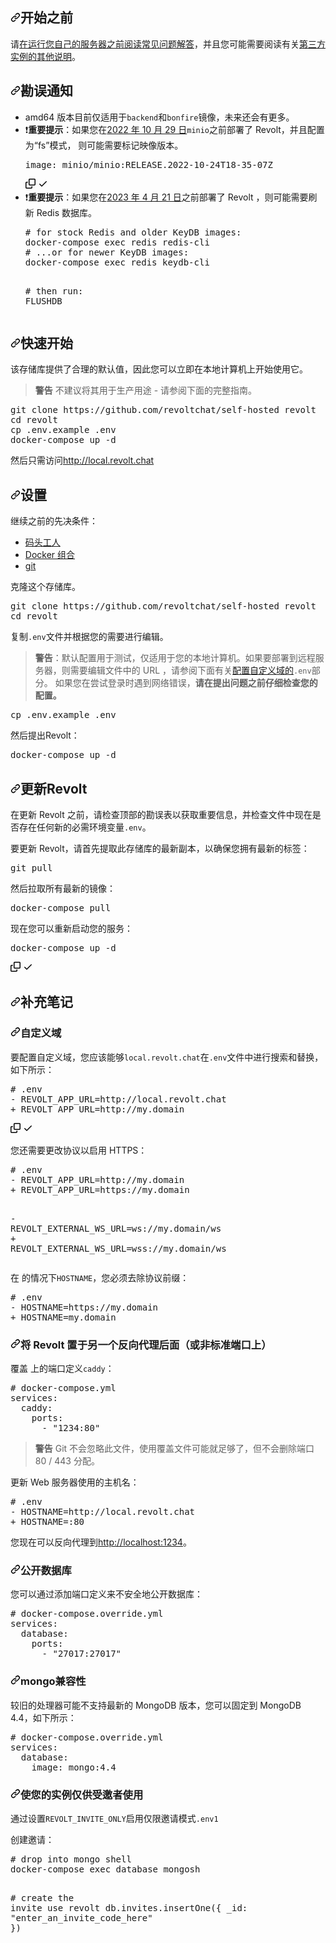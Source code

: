 <div class="Box-sc-g0xbh4-0 bJMeLZ js-snippet-clipboard-copy-unpositioned" data-hpc="true"><article class="markdown-body entry-content container-lg" itemprop="text"><h1 tabindex="-1" dir="auto"><a id="user-content-before-you-get-started" class="anchor" aria-hidden="true" tabindex="-1" href="#before-you-get-started"><svg class="octicon octicon-link" viewBox="0 0 16 16" version="1.1" width="16" height="16" aria-hidden="true"><path d="m7.775 3.275 1.25-1.25a3.5 3.5 0 1 1 4.95 4.95l-2.5 2.5a3.5 3.5 0 0 1-4.95 0 .751.751 0 0 1 .018-1.042.751.751 0 0 1 1.042-.018 1.998 1.998 0 0 0 2.83 0l2.5-2.5a2.002 2.002 0 0 0-2.83-2.83l-1.25 1.25a.751.751 0 0 1-1.042-.018.751.751 0 0 1-.018-1.042Zm-4.69 9.64a1.998 1.998 0 0 0 2.83 0l1.25-1.25a.751.751 0 0 1 1.042.018.751.751 0 0 1 .018 1.042l-1.25 1.25a3.5 3.5 0 1 1-4.95-4.95l2.5-2.5a3.5 3.5 0 0 1 4.95 0 .751.751 0 0 1-.018 1.042.751.751 0 0 1-1.042.018 1.998 1.998 0 0 0-2.83 0l-2.5 2.5a1.998 1.998 0 0 0 0 2.83Z"></path></svg></a><font style="vertical-align: inherit;"><font style="vertical-align: inherit;">开始之前</font></font></h1>
<p dir="auto"><font style="vertical-align: inherit;"><font style="vertical-align: inherit;">请</font></font><a href="https://developers.revolt.chat/faq/usage#guidelines-for-third-party-instances" rel="nofollow"><font style="vertical-align: inherit;"><font style="vertical-align: inherit;">在运行您自己的服务器之前阅读常见问题解答</font></font></a><font style="vertical-align: inherit;"><font style="vertical-align: inherit;">，并且您可能需要阅读有关</font></font><a href="https://developers.revolt.chat/faq/instances" rel="nofollow"><font style="vertical-align: inherit;"><font style="vertical-align: inherit;">第三方实例的其他说明</font></font></a><font style="vertical-align: inherit;"><font style="vertical-align: inherit;">。</font></font></p>
<h2 tabindex="-1" dir="auto"><a id="user-content-errata-notice" class="anchor" aria-hidden="true" tabindex="-1" href="#errata-notice"><svg class="octicon octicon-link" viewBox="0 0 16 16" version="1.1" width="16" height="16" aria-hidden="true"><path d="m7.775 3.275 1.25-1.25a3.5 3.5 0 1 1 4.95 4.95l-2.5 2.5a3.5 3.5 0 0 1-4.95 0 .751.751 0 0 1 .018-1.042.751.751 0 0 1 1.042-.018 1.998 1.998 0 0 0 2.83 0l2.5-2.5a2.002 2.002 0 0 0-2.83-2.83l-1.25 1.25a.751.751 0 0 1-1.042-.018.751.751 0 0 1-.018-1.042Zm-4.69 9.64a1.998 1.998 0 0 0 2.83 0l1.25-1.25a.751.751 0 0 1 1.042.018.751.751 0 0 1 .018 1.042l-1.25 1.25a3.5 3.5 0 1 1-4.95-4.95l2.5-2.5a3.5 3.5 0 0 1 4.95 0 .751.751 0 0 1-.018 1.042.751.751 0 0 1-1.042.018 1.998 1.998 0 0 0-2.83 0l-2.5 2.5a1.998 1.998 0 0 0 0 2.83Z"></path></svg></a><font style="vertical-align: inherit;"><font style="vertical-align: inherit;">勘误通知</font></font></h2>
<ul dir="auto">
<li><font style="vertical-align: inherit;"><font style="vertical-align: inherit;">amd64 版本目前仅适用于</font></font><code>backend</code><font style="vertical-align: inherit;"><font style="vertical-align: inherit;">和</font></font><code>bonfire</code><font style="vertical-align: inherit;"><font style="vertical-align: inherit;">镜像，未来还会有更多。</font></font></li>
<li><font style="vertical-align: inherit;"><font style="vertical-align: inherit;">❗</font></font><strong><font style="vertical-align: inherit;"><font style="vertical-align: inherit;">重要提示</font></font></strong><font style="vertical-align: inherit;"><font style="vertical-align: inherit;">：如果您在</font></font><a href="https://github.com/minio/docs/issues/624#issuecomment-1296608406" data-hovercard-type="issue" data-hovercard-url="/minio/docs/issues/624/hovercard"><font style="vertical-align: inherit;"><font style="vertical-align: inherit;">2022 年 10 月 29 日</font></font></a><font style="vertical-align: inherit;"></font><code>minio</code><font style="vertical-align: inherit;"><font style="vertical-align: inherit;">之前部署了 Revolt，并且配置为“fs”模式，
</font><font style="vertical-align: inherit;">则可能需要标记映像版本。</font></font><div class="highlight highlight-source-yaml notranslate position-relative overflow-auto" dir="auto"><pre><span class="pl-ent">image</span>: <span class="pl-s">minio/minio:RELEASE.2022-10-24T18-35-07Z</span></pre><div class="zeroclipboard-container">
    <clipboard-copy aria-label="Copy" class="ClipboardButton btn btn-invisible js-clipboard-copy m-2 p-0 tooltipped-no-delay d-flex flex-justify-center flex-items-center" data-copy-feedback="Copied!" data-tooltip-direction="w" value="image: minio/minio:RELEASE.2022-10-24T18-35-07Z" tabindex="0" role="button">
      <svg aria-hidden="true" height="16" viewBox="0 0 16 16" version="1.1" width="16" data-view-component="true" class="octicon octicon-copy js-clipboard-copy-icon">
    <path d="M0 6.75C0 5.784.784 5 1.75 5h1.5a.75.75 0 0 1 0 1.5h-1.5a.25.25 0 0 0-.25.25v7.5c0 .138.112.25.25.25h7.5a.25.25 0 0 0 .25-.25v-1.5a.75.75 0 0 1 1.5 0v1.5A1.75 1.75 0 0 1 9.25 16h-7.5A1.75 1.75 0 0 1 0 14.25Z"></path><path d="M5 1.75C5 .784 5.784 0 6.75 0h7.5C15.216 0 16 .784 16 1.75v7.5A1.75 1.75 0 0 1 14.25 11h-7.5A1.75 1.75 0 0 1 5 9.25Zm1.75-.25a.25.25 0 0 0-.25.25v7.5c0 .138.112.25.25.25h7.5a.25.25 0 0 0 .25-.25v-7.5a.25.25 0 0 0-.25-.25Z"></path>
</svg>
      <svg aria-hidden="true" height="16" viewBox="0 0 16 16" version="1.1" width="16" data-view-component="true" class="octicon octicon-check js-clipboard-check-icon color-fg-success d-none">
    <path d="M13.78 4.22a.75.75 0 0 1 0 1.06l-7.25 7.25a.75.75 0 0 1-1.06 0L2.22 9.28a.751.751 0 0 1 .018-1.042.751.751 0 0 1 1.042-.018L6 10.94l6.72-6.72a.75.75 0 0 1 1.06 0Z"></path>
</svg>
    </clipboard-copy>
  </div></div>
</li>
<li><font style="vertical-align: inherit;"><font style="vertical-align: inherit;">❗</font></font><strong><font style="vertical-align: inherit;"><font style="vertical-align: inherit;">重要提示</font></font></strong><font style="vertical-align: inherit;"><font style="vertical-align: inherit;">：如果您在</font></font><a href="https://github.com/revoltchat/backend/commit/32542a822e3de0fc8cc7b29af46c54a9284ee2de"><font style="vertical-align: inherit;"><font style="vertical-align: inherit;">2023 年 4 月 21 日</font></font></a><font style="vertical-align: inherit;"><font style="vertical-align: inherit;">之前部署了 Revolt ，则可能需要刷新 Redis 数据库。
</font></font><div class="highlight highlight-source-shell notranslate position-relative overflow-auto" dir="auto"><pre><span class="pl-c"><span class="pl-c">#</span> for stock Redis and older KeyDB images:</span>
docker-compose <span class="pl-c1">exec</span> redis redis-cli
<span class="pl-c"><span class="pl-c">#</span> ...or for newer KeyDB images:</span>
docker-compose <span class="pl-c1">exec</span> redis keydb-cli

<span class="pl-c"><span class="pl-c">#</span> then run:</span>
FLUSHDB</pre><div class="zeroclipboard-container">
    
  </div></div>
</li>
</ul>
<h2 tabindex="-1" dir="auto"><a id="user-content-quick-start" class="anchor" aria-hidden="true" tabindex="-1" href="#quick-start"><svg class="octicon octicon-link" viewBox="0 0 16 16" version="1.1" width="16" height="16" aria-hidden="true"><path d="m7.775 3.275 1.25-1.25a3.5 3.5 0 1 1 4.95 4.95l-2.5 2.5a3.5 3.5 0 0 1-4.95 0 .751.751 0 0 1 .018-1.042.751.751 0 0 1 1.042-.018 1.998 1.998 0 0 0 2.83 0l2.5-2.5a2.002 2.002 0 0 0-2.83-2.83l-1.25 1.25a.751.751 0 0 1-1.042-.018.751.751 0 0 1-.018-1.042Zm-4.69 9.64a1.998 1.998 0 0 0 2.83 0l1.25-1.25a.751.751 0 0 1 1.042.018.751.751 0 0 1 .018 1.042l-1.25 1.25a3.5 3.5 0 1 1-4.95-4.95l2.5-2.5a3.5 3.5 0 0 1 4.95 0 .751.751 0 0 1-.018 1.042.751.751 0 0 1-1.042.018 1.998 1.998 0 0 0-2.83 0l-2.5 2.5a1.998 1.998 0 0 0 0 2.83Z"></path></svg></a><font style="vertical-align: inherit;"><font style="vertical-align: inherit;">快速开始</font></font></h2>
<p dir="auto"><font style="vertical-align: inherit;"><font style="vertical-align: inherit;">该存储库提供了合理的默认值，因此您可以立即在本地计算机上开始使用它。</font></font></p>
<blockquote>
<p dir="auto"><strong><font style="vertical-align: inherit;"><font style="vertical-align: inherit;">警告</font></font></strong><font style="vertical-align: inherit;"><font style="vertical-align: inherit;">
不建议将其用于生产用途 - 请参阅下面的完整指南。</font></font></p>
</blockquote>
<div class="highlight highlight-source-shell notranslate position-relative overflow-auto" dir="auto"><pre>git clone https://github.com/revoltchat/self-hosted revolt
<span class="pl-c1">cd</span> revolt
cp .env.example .env
docker-compose up -d</pre><div class="zeroclipboard-container">
    
  </div></div>
<p dir="auto"><font style="vertical-align: inherit;"><font style="vertical-align: inherit;">然后只需访问</font></font><a href="http://local.revolt.chat" rel="nofollow"><font style="vertical-align: inherit;"><font style="vertical-align: inherit;">http://local.revolt.chat</font></font></a></p>
<h1 tabindex="-1" dir="auto"><a id="user-content-setup" class="anchor" aria-hidden="true" tabindex="-1" href="#setup"><svg class="octicon octicon-link" viewBox="0 0 16 16" version="1.1" width="16" height="16" aria-hidden="true"><path d="m7.775 3.275 1.25-1.25a3.5 3.5 0 1 1 4.95 4.95l-2.5 2.5a3.5 3.5 0 0 1-4.95 0 .751.751 0 0 1 .018-1.042.751.751 0 0 1 1.042-.018 1.998 1.998 0 0 0 2.83 0l2.5-2.5a2.002 2.002 0 0 0-2.83-2.83l-1.25 1.25a.751.751 0 0 1-1.042-.018.751.751 0 0 1-.018-1.042Zm-4.69 9.64a1.998 1.998 0 0 0 2.83 0l1.25-1.25a.751.751 0 0 1 1.042.018.751.751 0 0 1 .018 1.042l-1.25 1.25a3.5 3.5 0 1 1-4.95-4.95l2.5-2.5a3.5 3.5 0 0 1 4.95 0 .751.751 0 0 1-.018 1.042.751.751 0 0 1-1.042.018 1.998 1.998 0 0 0-2.83 0l-2.5 2.5a1.998 1.998 0 0 0 0 2.83Z"></path></svg></a><font style="vertical-align: inherit;"><font style="vertical-align: inherit;">设置</font></font></h1>
<p dir="auto"><font style="vertical-align: inherit;"><font style="vertical-align: inherit;">继续之前的先决条件：</font></font></p>
<ul dir="auto">
<li><a href="https://www.docker.com/" rel="nofollow"><font style="vertical-align: inherit;"><font style="vertical-align: inherit;">码头工人</font></font></a></li>
<li><a href="https://docs.docker.com/compose/" rel="nofollow"><font style="vertical-align: inherit;"><font style="vertical-align: inherit;">Docker 组合</font></font></a></li>
<li><a href="https://git-scm.com/" rel="nofollow"><font style="vertical-align: inherit;"><font style="vertical-align: inherit;">git</font></font></a></li>
</ul>
<p dir="auto"><font style="vertical-align: inherit;"><font style="vertical-align: inherit;">克隆这个存储库。</font></font></p>
<div class="highlight highlight-source-shell notranslate position-relative overflow-auto" dir="auto"><pre>git clone https://github.com/revoltchat/self-hosted revolt
<span class="pl-c1">cd</span> revolt</pre><div class="zeroclipboard-container">
     
  </div></div>
<p dir="auto"><font style="vertical-align: inherit;"><font style="vertical-align: inherit;">复制</font></font><code>.env</code><font style="vertical-align: inherit;"><font style="vertical-align: inherit;">文件并根据您的需要进行编辑。</font></font></p>
<blockquote>
<p dir="auto"><strong><font style="vertical-align: inherit;"><font style="vertical-align: inherit;">警告</font></font></strong><font style="vertical-align: inherit;"><font style="vertical-align: inherit;">：默认配置用于测试，仅适用于您的本地计算机。</font><font style="vertical-align: inherit;">如果要部署到远程服务器，则需要编辑文件中的 URL ，请参阅下面有关</font><a href="#custom-domain"><font style="vertical-align: inherit;">配置自定义域的</font></a></font><code>.env</code><font style="vertical-align: inherit;"><font style="vertical-align: inherit;">部分</font><font style="vertical-align: inherit;">。</font><font style="vertical-align: inherit;">
如果您在尝试登录时遇到网络错误，</font><strong><font style="vertical-align: inherit;">请在提出问题之前仔细检查您的配置。</font></strong></font><a href="#custom-domain"><font style="vertical-align: inherit;"></font></a><font style="vertical-align: inherit;"></font><br><font style="vertical-align: inherit;"></font><strong><font style="vertical-align: inherit;"></font></strong></p>
</blockquote>
<div class="highlight highlight-source-shell notranslate position-relative overflow-auto" dir="auto"><pre>cp .env.example .env</pre><div class="zeroclipboard-container">
  
  </div></div>
<p dir="auto"><font style="vertical-align: inherit;"><font style="vertical-align: inherit;">然后提出Revolt：</font></font></p>
<div class="highlight highlight-source-shell notranslate position-relative overflow-auto" dir="auto"><pre>docker-compose up -d</pre><div class="zeroclipboard-container">
     
  </div></div>
<h2 tabindex="-1" dir="auto"><a id="user-content-updating-revolt" class="anchor" aria-hidden="true" tabindex="-1" href="#updating-revolt"><svg class="octicon octicon-link" viewBox="0 0 16 16" version="1.1" width="16" height="16" aria-hidden="true"><path d="m7.775 3.275 1.25-1.25a3.5 3.5 0 1 1 4.95 4.95l-2.5 2.5a3.5 3.5 0 0 1-4.95 0 .751.751 0 0 1 .018-1.042.751.751 0 0 1 1.042-.018 1.998 1.998 0 0 0 2.83 0l2.5-2.5a2.002 2.002 0 0 0-2.83-2.83l-1.25 1.25a.751.751 0 0 1-1.042-.018.751.751 0 0 1-.018-1.042Zm-4.69 9.64a1.998 1.998 0 0 0 2.83 0l1.25-1.25a.751.751 0 0 1 1.042.018.751.751 0 0 1 .018 1.042l-1.25 1.25a3.5 3.5 0 1 1-4.95-4.95l2.5-2.5a3.5 3.5 0 0 1 4.95 0 .751.751 0 0 1-.018 1.042.751.751 0 0 1-1.042.018 1.998 1.998 0 0 0-2.83 0l-2.5 2.5a1.998 1.998 0 0 0 0 2.83Z"></path></svg></a><font style="vertical-align: inherit;"><font style="vertical-align: inherit;">更新Revolt</font></font></h2>
<p dir="auto"><font style="vertical-align: inherit;"><font style="vertical-align: inherit;">在更新 Revolt 之前，请检查顶部的勘误表以获取重要信息，并检查文件中现在是否存在任何新的必需环境变量</font></font><code>.env</code><font style="vertical-align: inherit;"><font style="vertical-align: inherit;">。</font></font></p>
<p dir="auto"><font style="vertical-align: inherit;"><font style="vertical-align: inherit;">要更新 Revolt，请首先提取此存储库的最新副本，以确保您拥有最新的标签：</font></font></p>
<div class="highlight highlight-source-shell notranslate position-relative overflow-auto" dir="auto"><pre>git pull</pre><div class="zeroclipboard-container">
   
  </div></div>
<p dir="auto"><font style="vertical-align: inherit;"><font style="vertical-align: inherit;">然后拉取所有最新的镜像：</font></font></p>
<div class="highlight highlight-source-shell notranslate position-relative overflow-auto" dir="auto"><pre>docker-compose pull</pre><div class="zeroclipboard-container">
    
  </div></div>
<p dir="auto"><font style="vertical-align: inherit;"><font style="vertical-align: inherit;">现在您可以重新启动您的服务：</font></font></p>
<div class="highlight highlight-source-shell notranslate position-relative overflow-auto" dir="auto"><pre>docker-compose up -d</pre><div class="zeroclipboard-container">
    <clipboard-copy aria-label="Copy" class="ClipboardButton btn btn-invisible js-clipboard-copy m-2 p-0 tooltipped-no-delay d-flex flex-justify-center flex-items-center" data-copy-feedback="Copied!" data-tooltip-direction="w" value="docker-compose up -d" tabindex="0" role="button">
      <svg aria-hidden="true" height="16" viewBox="0 0 16 16" version="1.1" width="16" data-view-component="true" class="octicon octicon-copy js-clipboard-copy-icon">
    <path d="M0 6.75C0 5.784.784 5 1.75 5h1.5a.75.75 0 0 1 0 1.5h-1.5a.25.25 0 0 0-.25.25v7.5c0 .138.112.25.25.25h7.5a.25.25 0 0 0 .25-.25v-1.5a.75.75 0 0 1 1.5 0v1.5A1.75 1.75 0 0 1 9.25 16h-7.5A1.75 1.75 0 0 1 0 14.25Z"></path><path d="M5 1.75C5 .784 5.784 0 6.75 0h7.5C15.216 0 16 .784 16 1.75v7.5A1.75 1.75 0 0 1 14.25 11h-7.5A1.75 1.75 0 0 1 5 9.25Zm1.75-.25a.25.25 0 0 0-.25.25v7.5c0 .138.112.25.25.25h7.5a.25.25 0 0 0 .25-.25v-7.5a.25.25 0 0 0-.25-.25Z"></path>
</svg>
      <svg aria-hidden="true" height="16" viewBox="0 0 16 16" version="1.1" width="16" data-view-component="true" class="octicon octicon-check js-clipboard-check-icon color-fg-success d-none">
    <path d="M13.78 4.22a.75.75 0 0 1 0 1.06l-7.25 7.25a.75.75 0 0 1-1.06 0L2.22 9.28a.751.751 0 0 1 .018-1.042.751.751 0 0 1 1.042-.018L6 10.94l6.72-6.72a.75.75 0 0 1 1.06 0Z"></path>
</svg>
    </clipboard-copy>
  </div></div>
<h2 tabindex="-1" dir="auto"><a id="user-content-additional-notes" class="anchor" aria-hidden="true" tabindex="-1" href="#additional-notes"><svg class="octicon octicon-link" viewBox="0 0 16 16" version="1.1" width="16" height="16" aria-hidden="true"><path d="m7.775 3.275 1.25-1.25a3.5 3.5 0 1 1 4.95 4.95l-2.5 2.5a3.5 3.5 0 0 1-4.95 0 .751.751 0 0 1 .018-1.042.751.751 0 0 1 1.042-.018 1.998 1.998 0 0 0 2.83 0l2.5-2.5a2.002 2.002 0 0 0-2.83-2.83l-1.25 1.25a.751.751 0 0 1-1.042-.018.751.751 0 0 1-.018-1.042Zm-4.69 9.64a1.998 1.998 0 0 0 2.83 0l1.25-1.25a.751.751 0 0 1 1.042.018.751.751 0 0 1 .018 1.042l-1.25 1.25a3.5 3.5 0 1 1-4.95-4.95l2.5-2.5a3.5 3.5 0 0 1 4.95 0 .751.751 0 0 1-.018 1.042.751.751 0 0 1-1.042.018 1.998 1.998 0 0 0-2.83 0l-2.5 2.5a1.998 1.998 0 0 0 0 2.83Z"></path></svg></a><font style="vertical-align: inherit;"><font style="vertical-align: inherit;">补充笔记</font></font></h2>
<h3 tabindex="-1" dir="auto"><a id="user-content-custom-domain" class="anchor" aria-hidden="true" tabindex="-1" href="#custom-domain"><svg class="octicon octicon-link" viewBox="0 0 16 16" version="1.1" width="16" height="16" aria-hidden="true"><path d="m7.775 3.275 1.25-1.25a3.5 3.5 0 1 1 4.95 4.95l-2.5 2.5a3.5 3.5 0 0 1-4.95 0 .751.751 0 0 1 .018-1.042.751.751 0 0 1 1.042-.018 1.998 1.998 0 0 0 2.83 0l2.5-2.5a2.002 2.002 0 0 0-2.83-2.83l-1.25 1.25a.751.751 0 0 1-1.042-.018.751.751 0 0 1-.018-1.042Zm-4.69 9.64a1.998 1.998 0 0 0 2.83 0l1.25-1.25a.751.751 0 0 1 1.042.018.751.751 0 0 1 .018 1.042l-1.25 1.25a3.5 3.5 0 1 1-4.95-4.95l2.5-2.5a3.5 3.5 0 0 1 4.95 0 .751.751 0 0 1-.018 1.042.751.751 0 0 1-1.042.018 1.998 1.998 0 0 0-2.83 0l-2.5 2.5a1.998 1.998 0 0 0 0 2.83Z"></path></svg></a><font style="vertical-align: inherit;"><font style="vertical-align: inherit;">自定义域</font></font></h3>
<p dir="auto"><font style="vertical-align: inherit;"><font style="vertical-align: inherit;">要配置自定义域，您应该能够</font></font><code>local.revolt.chat</code><font style="vertical-align: inherit;"><font style="vertical-align: inherit;">在</font></font><code>.env</code><font style="vertical-align: inherit;"><font style="vertical-align: inherit;">文件中进行搜索和替换，如下所示：</font></font></p>
<div class="highlight highlight-source-diff notranslate position-relative overflow-auto" dir="auto"><pre><span class="pl-c"><span class="pl-c">#</span> .env</span>
<span class="pl-md"><span class="pl-md">-</span> REVOLT_APP_URL=http://local.revolt.chat</span>
<span class="pl-mi1"><span class="pl-mi1">+</span> REVOLT_APP_URL=http://my.domain</span></pre><div class="zeroclipboard-container">
    <clipboard-copy aria-label="Copy" class="ClipboardButton btn btn-invisible js-clipboard-copy m-2 p-0 tooltipped-no-delay d-flex flex-justify-center flex-items-center" data-copy-feedback="Copied!" data-tooltip-direction="w" value="# .env
- REVOLT_APP_URL=http://local.revolt.chat
+ REVOLT_APP_URL=http://my.domain" tabindex="0" role="button">
      <svg aria-hidden="true" height="16" viewBox="0 0 16 16" version="1.1" width="16" data-view-component="true" class="octicon octicon-copy js-clipboard-copy-icon">
    <path d="M0 6.75C0 5.784.784 5 1.75 5h1.5a.75.75 0 0 1 0 1.5h-1.5a.25.25 0 0 0-.25.25v7.5c0 .138.112.25.25.25h7.5a.25.25 0 0 0 .25-.25v-1.5a.75.75 0 0 1 1.5 0v1.5A1.75 1.75 0 0 1 9.25 16h-7.5A1.75 1.75 0 0 1 0 14.25Z"></path><path d="M5 1.75C5 .784 5.784 0 6.75 0h7.5C15.216 0 16 .784 16 1.75v7.5A1.75 1.75 0 0 1 14.25 11h-7.5A1.75 1.75 0 0 1 5 9.25Zm1.75-.25a.25.25 0 0 0-.25.25v7.5c0 .138.112.25.25.25h7.5a.25.25 0 0 0 .25-.25v-7.5a.25.25 0 0 0-.25-.25Z"></path>
</svg>
      <svg aria-hidden="true" height="16" viewBox="0 0 16 16" version="1.1" width="16" data-view-component="true" class="octicon octicon-check js-clipboard-check-icon color-fg-success d-none">
    <path d="M13.78 4.22a.75.75 0 0 1 0 1.06l-7.25 7.25a.75.75 0 0 1-1.06 0L2.22 9.28a.751.751 0 0 1 .018-1.042.751.751 0 0 1 1.042-.018L6 10.94l6.72-6.72a.75.75 0 0 1 1.06 0Z"></path>
</svg>
    </clipboard-copy>
  </div></div>
<p dir="auto"><font style="vertical-align: inherit;"><font style="vertical-align: inherit;">您还需要更改协议以启用 HTTPS：</font></font></p>
<div class="highlight highlight-source-diff notranslate position-relative overflow-auto" dir="auto"><pre><span class="pl-c"><span class="pl-c">#</span> .env</span>
<span class="pl-md"><span class="pl-md">-</span> REVOLT_APP_URL=http://my.domain</span>
<span class="pl-mi1"><span class="pl-mi1">+</span> REVOLT_APP_URL=https://my.domain</span>

<span class="pl-md"><span class="pl-md">-</span> REVOLT_EXTERNAL_WS_URL=ws://my.domain/ws</span>
<span class="pl-mi1"><span class="pl-mi1">+</span> REVOLT_EXTERNAL_WS_URL=wss://my.domain/ws</span></pre><div class="zeroclipboard-container">
     
  </div></div>
<p dir="auto"><font style="vertical-align: inherit;"><font style="vertical-align: inherit;">在 的情况下</font></font><code>HOSTNAME</code><font style="vertical-align: inherit;"><font style="vertical-align: inherit;">，您必须去除协议前缀：</font></font></p>
<div class="highlight highlight-source-diff notranslate position-relative overflow-auto" dir="auto"><pre><span class="pl-c"><span class="pl-c">#</span> .env</span>
<span class="pl-md"><span class="pl-md">-</span> HOSTNAME=https://my.domain</span>
<span class="pl-mi1"><span class="pl-mi1">+</span> HOSTNAME=my.domain</span></pre><div class="zeroclipboard-container">
   
  </div></div>
<h3 tabindex="-1" dir="auto"><a id="user-content-putting-revolt-behind-another-reverse-proxy-or-on-a-non-standard-port" class="anchor" aria-hidden="true" tabindex="-1" href="#putting-revolt-behind-another-reverse-proxy-or-on-a-non-standard-port"><svg class="octicon octicon-link" viewBox="0 0 16 16" version="1.1" width="16" height="16" aria-hidden="true"><path d="m7.775 3.275 1.25-1.25a3.5 3.5 0 1 1 4.95 4.95l-2.5 2.5a3.5 3.5 0 0 1-4.95 0 .751.751 0 0 1 .018-1.042.751.751 0 0 1 1.042-.018 1.998 1.998 0 0 0 2.83 0l2.5-2.5a2.002 2.002 0 0 0-2.83-2.83l-1.25 1.25a.751.751 0 0 1-1.042-.018.751.751 0 0 1-.018-1.042Zm-4.69 9.64a1.998 1.998 0 0 0 2.83 0l1.25-1.25a.751.751 0 0 1 1.042.018.751.751 0 0 1 .018 1.042l-1.25 1.25a3.5 3.5 0 1 1-4.95-4.95l2.5-2.5a3.5 3.5 0 0 1 4.95 0 .751.751 0 0 1-.018 1.042.751.751 0 0 1-1.042.018 1.998 1.998 0 0 0-2.83 0l-2.5 2.5a1.998 1.998 0 0 0 0 2.83Z"></path></svg></a><font style="vertical-align: inherit;"><font style="vertical-align: inherit;">将 Revolt 置于另一个反向代理后面（或非标准端口上）</font></font></h3>
<p dir="auto"><font style="vertical-align: inherit;"><font style="vertical-align: inherit;">覆盖 上的端口定义</font></font><code>caddy</code><font style="vertical-align: inherit;"><font style="vertical-align: inherit;">：</font></font></p>
<div class="highlight highlight-source-yaml notranslate position-relative overflow-auto" dir="auto"><pre><span class="pl-c"><span class="pl-c">#</span> docker-compose.yml</span>
<span class="pl-ent">services</span>:
  <span class="pl-ent">caddy</span>:
    <span class="pl-ent">ports</span>:
      - <span class="pl-s"><span class="pl-pds">"</span>1234:80<span class="pl-pds">"</span></span></pre><div class="zeroclipboard-container">
    
  </div></div>
<blockquote>
<p dir="auto"><strong><font style="vertical-align: inherit;"><font style="vertical-align: inherit;">警告</font></font></strong><font style="vertical-align: inherit;"><font style="vertical-align: inherit;">
Git 不会忽略此文件，使用覆盖文件可能就足够了，但不会删除端口 80 / 443 分配。</font></font></p>
</blockquote>
<p dir="auto"><font style="vertical-align: inherit;"><font style="vertical-align: inherit;">更新 Web 服务器使用的主机名：</font></font></p>
<div class="highlight highlight-source-diff notranslate position-relative overflow-auto" dir="auto"><pre><span class="pl-c"><span class="pl-c">#</span> .env</span>
<span class="pl-md"><span class="pl-md">-</span> HOSTNAME=http://local.revolt.chat</span>
<span class="pl-mi1"><span class="pl-mi1">+</span> HOSTNAME=:80</span></pre><div class="zeroclipboard-container">
    
  </div></div>
<p dir="auto"><font style="vertical-align: inherit;"><font style="vertical-align: inherit;">您现在可以反向代理到</font></font><a href="http://localhost:1234" rel="nofollow"><font style="vertical-align: inherit;"><font style="vertical-align: inherit;">http://localhost:1234</font></font></a><font style="vertical-align: inherit;"><font style="vertical-align: inherit;">。</font></font></p>
<h3 tabindex="-1" dir="auto"><a id="user-content-expose-database" class="anchor" aria-hidden="true" tabindex="-1" href="#expose-database"><svg class="octicon octicon-link" viewBox="0 0 16 16" version="1.1" width="16" height="16" aria-hidden="true"><path d="m7.775 3.275 1.25-1.25a3.5 3.5 0 1 1 4.95 4.95l-2.5 2.5a3.5 3.5 0 0 1-4.95 0 .751.751 0 0 1 .018-1.042.751.751 0 0 1 1.042-.018 1.998 1.998 0 0 0 2.83 0l2.5-2.5a2.002 2.002 0 0 0-2.83-2.83l-1.25 1.25a.751.751 0 0 1-1.042-.018.751.751 0 0 1-.018-1.042Zm-4.69 9.64a1.998 1.998 0 0 0 2.83 0l1.25-1.25a.751.751 0 0 1 1.042.018.751.751 0 0 1 .018 1.042l-1.25 1.25a3.5 3.5 0 1 1-4.95-4.95l2.5-2.5a3.5 3.5 0 0 1 4.95 0 .751.751 0 0 1-.018 1.042.751.751 0 0 1-1.042.018 1.998 1.998 0 0 0-2.83 0l-2.5 2.5a1.998 1.998 0 0 0 0 2.83Z"></path></svg></a><font style="vertical-align: inherit;"><font style="vertical-align: inherit;">公开数据库</font></font></h3>
<p dir="auto"><font style="vertical-align: inherit;"><font style="vertical-align: inherit;">您可以通过添加端口定义来不安全地公开数据库：</font></font></p>
<div class="highlight highlight-source-yaml notranslate position-relative overflow-auto" dir="auto"><pre><span class="pl-c"><span class="pl-c">#</span> docker-compose.override.yml</span>
<span class="pl-ent">services</span>:
  <span class="pl-ent">database</span>:
    <span class="pl-ent">ports</span>:
      - <span class="pl-s"><span class="pl-pds">"</span>27017:27017<span class="pl-pds">"</span></span></pre><div class="zeroclipboard-container">
  
  </div></div>
<h3 tabindex="-1" dir="auto"><a id="user-content-mongo-compatibility" class="anchor" aria-hidden="true" tabindex="-1" href="#mongo-compatibility"><svg class="octicon octicon-link" viewBox="0 0 16 16" version="1.1" width="16" height="16" aria-hidden="true"><path d="m7.775 3.275 1.25-1.25a3.5 3.5 0 1 1 4.95 4.95l-2.5 2.5a3.5 3.5 0 0 1-4.95 0 .751.751 0 0 1 .018-1.042.751.751 0 0 1 1.042-.018 1.998 1.998 0 0 0 2.83 0l2.5-2.5a2.002 2.002 0 0 0-2.83-2.83l-1.25 1.25a.751.751 0 0 1-1.042-.018.751.751 0 0 1-.018-1.042Zm-4.69 9.64a1.998 1.998 0 0 0 2.83 0l1.25-1.25a.751.751 0 0 1 1.042.018.751.751 0 0 1 .018 1.042l-1.25 1.25a3.5 3.5 0 1 1-4.95-4.95l2.5-2.5a3.5 3.5 0 0 1 4.95 0 .751.751 0 0 1-.018 1.042.751.751 0 0 1-1.042.018 1.998 1.998 0 0 0-2.83 0l-2.5 2.5a1.998 1.998 0 0 0 0 2.83Z"></path></svg></a><font style="vertical-align: inherit;"><font style="vertical-align: inherit;">mongo兼容性</font></font></h3>
<p dir="auto"><font style="vertical-align: inherit;"><font style="vertical-align: inherit;">较旧的处理器可能不支持最新的 MongoDB 版本，您可以固定到 MongoDB 4.4，如下所示：</font></font></p>
<div class="highlight highlight-source-yaml notranslate position-relative overflow-auto" dir="auto"><pre><span class="pl-c"><span class="pl-c">#</span> docker-compose.override.yml</span>
<span class="pl-ent">services</span>:
  <span class="pl-ent">database</span>:
    <span class="pl-ent">image</span>: <span class="pl-s">mongo:4.4</span></pre><div class="zeroclipboard-container">
   
  </div></div>
<h3 tabindex="-1" dir="auto"><a id="user-content-making-your-instance-invite-only" class="anchor" aria-hidden="true" tabindex="-1" href="#making-your-instance-invite-only"><svg class="octicon octicon-link" viewBox="0 0 16 16" version="1.1" width="16" height="16" aria-hidden="true"><path d="m7.775 3.275 1.25-1.25a3.5 3.5 0 1 1 4.95 4.95l-2.5 2.5a3.5 3.5 0 0 1-4.95 0 .751.751 0 0 1 .018-1.042.751.751 0 0 1 1.042-.018 1.998 1.998 0 0 0 2.83 0l2.5-2.5a2.002 2.002 0 0 0-2.83-2.83l-1.25 1.25a.751.751 0 0 1-1.042-.018.751.751 0 0 1-.018-1.042Zm-4.69 9.64a1.998 1.998 0 0 0 2.83 0l1.25-1.25a.751.751 0 0 1 1.042.018.751.751 0 0 1 .018 1.042l-1.25 1.25a3.5 3.5 0 1 1-4.95-4.95l2.5-2.5a3.5 3.5 0 0 1 4.95 0 .751.751 0 0 1-.018 1.042.751.751 0 0 1-1.042.018 1.998 1.998 0 0 0-2.83 0l-2.5 2.5a1.998 1.998 0 0 0 0 2.83Z"></path></svg></a><font style="vertical-align: inherit;"><font style="vertical-align: inherit;">使您的实例仅供受邀者使用</font></font></h3>
<p dir="auto"><font style="vertical-align: inherit;"><font style="vertical-align: inherit;">通过设置</font></font><code>REVOLT_INVITE_ONLY</code><font style="vertical-align: inherit;"><font style="vertical-align: inherit;">启用</font><font style="vertical-align: inherit;">仅限邀请模式</font></font><code>.env</code><font style="vertical-align: inherit;"></font><code>1</code></p>
<p dir="auto"><font style="vertical-align: inherit;"><font style="vertical-align: inherit;">创建邀请：</font></font></p>
<div class="highlight highlight-source-shell notranslate position-relative overflow-auto" dir="auto"><pre><span class="pl-c"><span class="pl-c">#</span> drop into mongo shell</span>
docker-compose <span class="pl-c1">exec</span> database mongosh

<span class="pl-c"><span class="pl-c">#</span> create the invite</span>
use revolt
db.invites.insertOne({ _id: <span class="pl-s"><span class="pl-pds">"</span>enter_an_invite_code_here<span class="pl-pds">"</span></span> })</pre><div class="zeroclipboard-container">
  
  </div></div>
</article></div>

